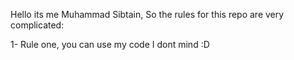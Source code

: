 Hello its me Muhammad Sibtain, So the rules for this repo are very complicated:

1- Rule one, you can use my code I dont mind :D
